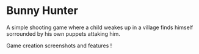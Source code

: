 # Bunny Hunter

A simple shooting game where a child weakes up in a village finds himself sorrounded by his own puppets attaking him.

Game creation screenshots and features ! 
